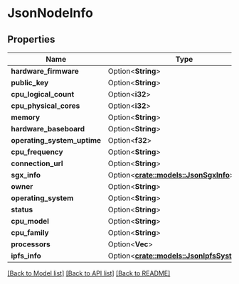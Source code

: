# JsonNodeInfo

## Properties

Name | Type | Description | Notes
------------ | ------------- | ------------- | -------------
**hardware_firmware** | Option<**String**> |  | [optional]
**public_key** | Option<**String**> |  | [optional]
**cpu_logical_count** | Option<**i32**> |  | [optional]
**cpu_physical_cores** | Option<**i32**> |  | [optional]
**memory** | Option<**String**> |  | [optional]
**hardware_baseboard** | Option<**String**> |  | [optional]
**operating_system_uptime** | Option<**f32**> |  | [optional]
**cpu_frequency** | Option<**String**> |  | [optional]
**connection_url** | Option<**String**> |  | [optional]
**sgx_info** | Option<[**crate::models::JsonSgxInfo**](json_SGXInfo.md)> |  | [optional]
**owner** | Option<**String**> |  | [optional]
**operating_system** | Option<**String**> |  | [optional]
**status** | Option<**String**> |  | [optional]
**cpu_model** | Option<**String**> |  | [optional]
**cpu_family** | Option<**String**> |  | [optional]
**processors** | Option<**Vec<String>**> |  | [optional]
**ipfs_info** | Option<[**crate::models::JsonIpfsSystemInfo**](json_IPFSSystemInfo.md)> |  | [optional]

[[Back to Model list]](../README.md#documentation-for-models) [[Back to API list]](../README.md#documentation-for-api-endpoints) [[Back to README]](../README.md)


